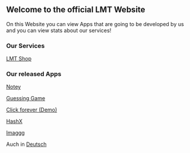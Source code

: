 ## Welcome to the official LMT Website

On this Website you can view Apps that are going to be developed by us
and you can view stats about our services!

### Our Services

[LMT Shop](/shop)

### Our released Apps
[Notey](/Apps/Sites/notey)

[Guessing Game](/Apps/Sites/ggame)

[Click forever (Demo)](/Apps/Sites/click_forever)

[HashX](/Apps/Sites/hashx)

[Imaggg](/Apps/Sites/imaggg)

Auch in [Deutsch](/de/de)